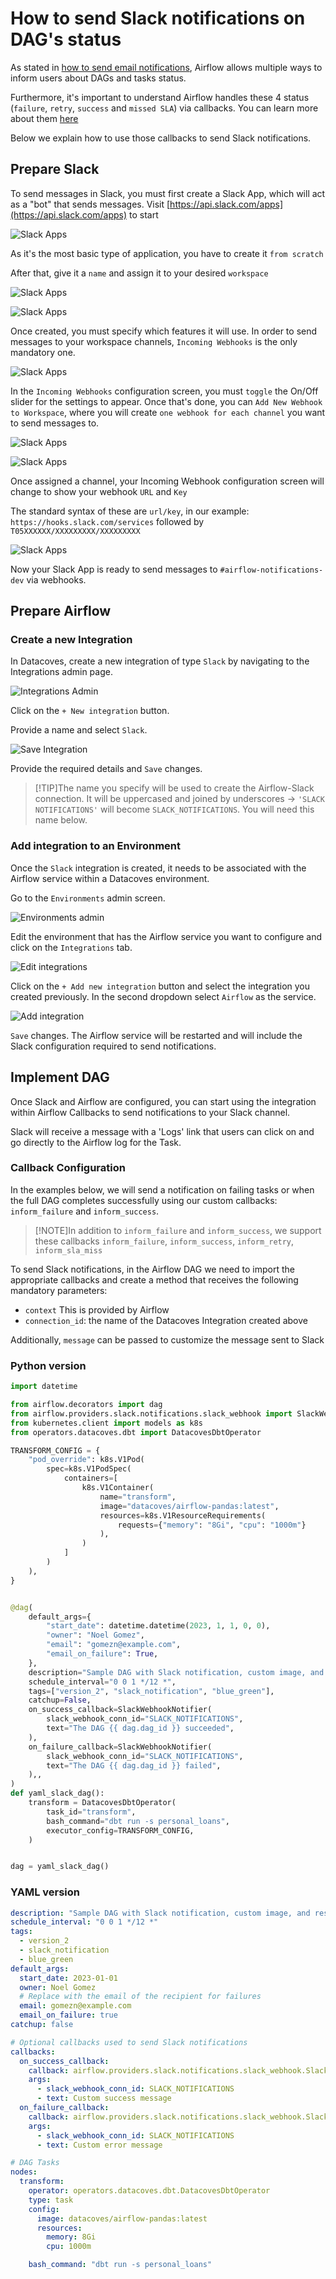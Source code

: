 # How to send Slack notifications on DAG's status

As stated in [how to send email notifications](/how-tos/airflow/send-emails.md), Airflow allows multiple ways to inform users about DAGs and tasks status.

Furthermore, it's important to understand Airflow handles these 4 status (`failure`, `retry`, `success` and `missed SLA`) via callbacks. You can learn more about them [here](https://airflow.apache.org/docs/apache-airflow/2.2.1/logging-monitoring/callbacks.html)

Below we explain how to use those callbacks to send Slack notifications.

## Prepare Slack

To send messages in Slack, you must first create a Slack App, which will act as a "bot" that sends messages. Visit [https://api.slack.com/apps](https://api.slack.com/apps) to start

![Slack Apps](./assets/slack_apps.png)

As it's the most basic type of application, you have to create it `from scratch`

After that, give it a `name` and assign it to your desired `workspace`

![Slack Apps](./assets/slack_from_scratch.png)

![Slack Apps](./assets/slack_name_workspace.png)

Once created, you must specify which features it will use. In order to send messages to your workspace channels, `Incoming Webhooks` is the only mandatory one.

![Slack Apps](./assets/slack_features_incoming_webhook.png)

In the `Incoming Webhooks` configuration screen, you must `toggle` the On/Off slider for the settings to appear. Once that's done, you can `Add New Webhook to Workspace`, where you will create `one webhook for each channel` you want to send messages to.

![Slack Apps](./assets/slack_incoming_webhook_setup.png)

![Slack Apps](./assets/slack_webhook_channel.png)

Once assigned a channel, your Incoming Webhook configuration screen will change to show your webhook `URL` and `Key`

The standard syntax of these are `url/key`, in our example: `https://hooks.slack.com/services` followed by `T05XXXXXX/XXXXXXXXX/XXXXXXXXX`

![Slack Apps](./assets/slack_webhook_url_token.png)

Now your Slack App is ready to send messages to `#airflow-notifications-dev` via webhooks.

## Prepare Airflow

### Create a new Integration

In Datacoves, create a new integration of type `Slack` by navigating to the Integrations admin page.

![Integrations Admin](./assets/menu_integrations.gif)

Click on the `+ New integration` button.

Provide a name and select `Slack`.

![Save Integration](./assets/slack_save_integration.png)

Provide the required details and `Save` changes.

> [!TIP]The name you specify will be used to create the Airflow-Slack connection. It will be uppercased and joined by underscores -> `'SLACK NOTIFICATIONS'` will become `SLACK_NOTIFICATIONS`. You will need this name below.

### Add integration to an Environment

Once the `Slack` integration is created, it needs to be associated with the Airflow service within a Datacoves environment.

Go to the `Environments` admin screen.

![Environments admin](./assets/menu_environments.gif)

Edit the environment that has the Airflow service you want to configure and click on the `Integrations` tab.

![Edit integrations](./assets/edit_integrations.png)

Click on the `+ Add new integration` button and select the integration you created previously. In the second dropdown select `Airflow` as the service.

![Add integration](./assets/slack_add_integration.png)

`Save` changes. The Airflow service will be restarted and will include the Slack configuration required to send notifications.

## Implement DAG

Once Slack and Airflow are configured, you can start using the integration within Airflow Callbacks to send notifications to your Slack channel.

Slack will receive a message with a 'Logs' link that users can click on and go directly to the Airflow log for the Task.

### Callback Configuration

In the examples below, we will send a notification on failing tasks or when the full DAG completes successfully using our custom callbacks: `inform_failure` and `inform_success`.

> [!NOTE]In addition to `inform_failure` and `inform_success`, we support these callbacks `inform_failure`, `inform_success`, `inform_retry`, `inform_sla_miss`

To send Slack notifications, in the Airflow DAG we need to import the appropriate callbacks and create a method that receives the following mandatory parameters:

- `context` This is provided by Airflow
- `connection_id`: the name of the Datacoves Integration created above

Additionally, `message` can be passed to customize the message sent to Slack

### Python version

```python
import datetime

from airflow.decorators import dag
from airflow.providers.slack.notifications.slack_webhook import SlackWebhookNotifier
from kubernetes.client import models as k8s
from operators.datacoves.dbt import DatacovesDbtOperator

TRANSFORM_CONFIG = {
    "pod_override": k8s.V1Pod(
        spec=k8s.V1PodSpec(
            containers=[
                k8s.V1Container(
                    name="transform",
                    image="datacoves/airflow-pandas:latest",
                    resources=k8s.V1ResourceRequirements(
                        requests={"memory": "8Gi", "cpu": "1000m"}
                    ),
                )
            ]
        )
    ),
}


@dag(
    default_args={
        "start_date": datetime.datetime(2023, 1, 1, 0, 0),
        "owner": "Noel Gomez",
        "email": "gomezn@example.com",
        "email_on_failure": True,
    },
    description="Sample DAG with Slack notification, custom image, and resource requests",
    schedule_interval="0 0 1 */12 *",
    tags=["version_2", "slack_notification", "blue_green"],
    catchup=False,
    on_success_callback=SlackWebhookNotifier(
        slack_webhook_conn_id="SLACK_NOTIFICATIONS",
        text="The DAG {{ dag.dag_id }} succeeded",
    ),
    on_failure_callback=SlackWebhookNotifier(
        slack_webhook_conn_id="SLACK_NOTIFICATIONS",
        text="The DAG {{ dag.dag_id }} failed",
    ),,
)
def yaml_slack_dag():
    transform = DatacovesDbtOperator(
        task_id="transform",
        bash_command="dbt run -s personal_loans",
        executor_config=TRANSFORM_CONFIG,
    )


dag = yaml_slack_dag()
```

### YAML version

```yaml
description: "Sample DAG with Slack notification, custom image, and resource requests"
schedule_interval: "0 0 1 */12 *"
tags:
  - version_2
  - slack_notification
  - blue_green
default_args:
  start_date: 2023-01-01
  owner: Noel Gomez
  # Replace with the email of the recipient for failures
  email: gomezn@example.com
  email_on_failure: true
catchup: false

# Optional callbacks used to send Slack notifications
callbacks:
  on_success_callback:
    callback: airflow.providers.slack.notifications.slack_webhook.SlackWebhookNotifier
    args:
      - slack_webhook_conn_id: SLACK_NOTIFICATIONS
      - text: Custom success message
  on_failure_callback:
    callback: airflow.providers.slack.notifications.slack_webhook.SlackWebhookNotifier
    args:
      - slack_webhook_conn_id: SLACK_NOTIFICATIONS
      - text: Custom error message

# DAG Tasks
nodes:
  transform:
    operator: operators.datacoves.dbt.DatacovesDbtOperator
    type: task
    config:
      image: datacoves/airflow-pandas:latest
      resources:
        memory: 8Gi
        cpu: 1000m

    bash_command: "dbt run -s personal_loans"
```
